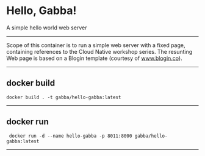 # Hello, Gabba!
A simple hello world web server
___
Scope of this container is to run a simple web server with a fixed page, containing references to the Cloud Native workshop series. The resunting Web page is based on a Blogin template (courtesy of www.blogin.co).
___
## docker build
```
docker build . -t gabba/hello-gabba:latest
```
___
## docker run
```
 docker run -d --name hello-gabba -p 8011:8000 gabba/hello-gabba:latest
```
___
